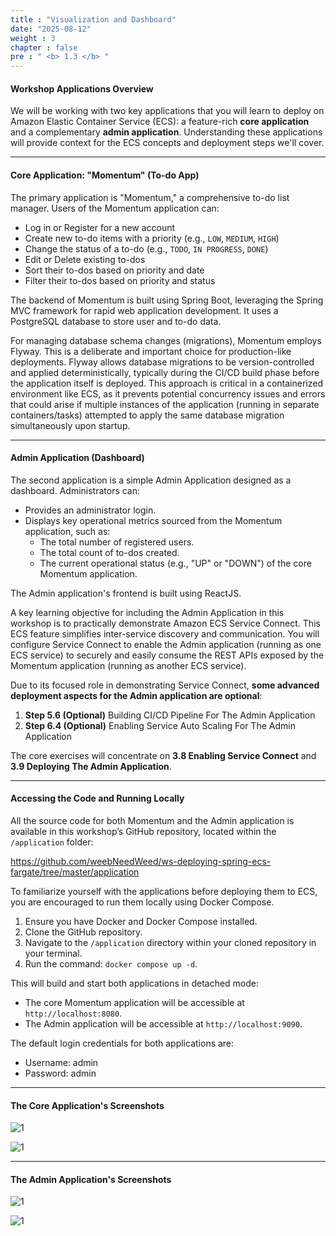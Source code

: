 ```yaml
---
title : "Visualization and Dashboard"
date: "2025-08-12"
weight : 3
chapter : false
pre : " <b> 1.3 </b> "
---
```


#### Workshop Applications Overview

We will be working with two key applications that you will learn to deploy on Amazon Elastic Container Service (ECS): a feature-rich **core application** and a complementary **admin application**. Understanding these applications will provide context for the ECS concepts and deployment steps we'll cover.

___

#### Core Application: "Momentum" (To-do App)

The primary application is "Momentum," a comprehensive to-do list manager. Users of the Momentum application can:

- Log in or Register for a new account
- Create new to-do items with a priority (e.g., `LOW`, `MEDIUM`, `HIGH`)
- Change the status of a to-do (e.g., `TODO`, `IN PROGRESS`, `DONE`)
- Edit or Delete existing to-dos
- Sort their to-dos based on priority and date
- Filter their to-dos based on priority and status

The backend of Momentum is built using Spring Boot, leveraging the Spring MVC framework for rapid web application development. It uses a PostgreSQL database to store user and to-do data.

For managing database schema changes (migrations), Momentum employs Flyway. This is a deliberate and important choice for production-like deployments. Flyway allows database migrations to be version-controlled and applied deterministically, typically during the CI/CD build phase before the application itself is deployed. This approach is critical in a containerized environment like ECS, as it prevents potential concurrency issues and errors that could arise if multiple instances of the application (running in separate containers/tasks) attempted to apply the same database migration simultaneously upon startup.

___

#### Admin Application (Dashboard)

The second application is a simple Admin Application designed as a dashboard. Administrators can:

- Provides an administrator login.
- Displays key operational metrics sourced from the Momentum application, such as:
  - The total number of registered users.
  - The total count of to-dos created.
  - The current operational status (e.g., "UP" or "DOWN") of the core Momentum application.

The Admin application's frontend is built using ReactJS.

A key learning objective for including the Admin Application in this workshop is to practically demonstrate Amazon ECS Service Connect. This ECS feature simplifies inter-service discovery and communication. You will configure Service Connect to enable the Admin application (running as one ECS service) to securely and easily consume the REST APIs exposed by the Momentum application (running as another ECS service).

Due to its focused role in demonstrating Service Connect, **some advanced deployment aspects for the Admin application are optional**:

1. **Step 5.6 (Optional)** Building CI/CD Pipeline For The Admin Application
2. **Step 6.4 (Optional)** Enabling Service Auto Scaling For The Admin Application

The core exercises will concentrate on **3.8 Enabling Service Connect** and **3.9 Deploying The Admin Application**.

___

#### Accessing the Code and Running Locally

All the source code for both Momentum and the Admin application is available in this workshop’s GitHub repository, located within the `/application` folder:

https://github.com/weebNeedWeed/ws-deploying-spring-ecs-fargate/tree/master/application

To familiarize yourself with the applications before deploying them to ECS, you are encouraged to run them locally using Docker Compose.

1. Ensure you have Docker and Docker Compose installed.
2. Clone the GitHub repository.
3. Navigate to the `/application` directory within your cloned repository in your terminal.
4. Run the command: `docker compose up -d`.

This will build and start both applications in detached mode:

- The core Momentum application will be accessible at `http://localhost:8080`.
- The Admin application will be accessible at `http://localhost:9090`.

The default login credentials for both applications are:

- Username: admin
- Password: admin

___

#### The Core Application's Screenshots

![1](/images/1.3/2.png)

![1](/images/1.3/1.png)

___

#### The Admin Application's Screenshots

![1](/images/1.3/4.png)

![1](/images/1.3/3.png)
